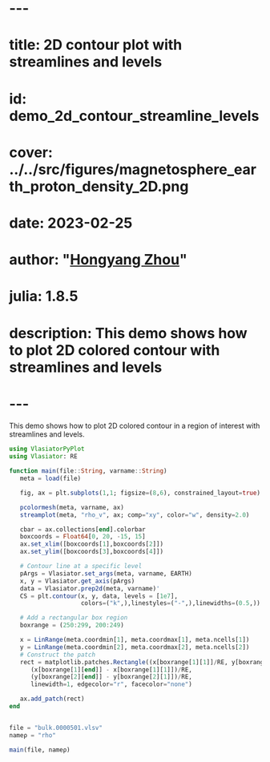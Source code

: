 # ---
# title: 2D contour plot with streamlines and levels
# id: demo_2d_contour_streamline_levels
# cover: ../../src/figures/magnetosphere_earth_proton_density_2D.png
# date: 2023-02-25
# author: "[Hongyang Zhou](https://github.com/henry2004y)"
# julia: 1.8.5
# description: This demo shows how to plot 2D colored contour with streamlines and levels
# ---

This demo shows how to plot 2D colored contour in a region of interest with streamlines and levels.
```julia
using VlasiatorPyPlot
using Vlasiator: RE

function main(file::String, varname::String)
   meta = load(file)

   fig, ax = plt.subplots(1,1; figsize=(8,6), constrained_layout=true)

   pcolormesh(meta, varname, ax)
   streamplot(meta, "rho_v", ax; comp="xy", color="w", density=2.0)

   cbar = ax.collections[end].colorbar
   boxcoords = Float64[0, 20, -15, 15]
   ax.set_xlim([boxcoords[1],boxcoords[2]])
   ax.set_ylim([boxcoords[3],boxcoords[4]])

   # Contour line at a specific level
   pArgs = Vlasiator.set_args(meta, varname, EARTH)
   x, y = Vlasiator.get_axis(pArgs)
   data = Vlasiator.prep2d(meta, varname)'
   CS = plt.contour(x, y, data, levels = [1e7],
                    colors=("k",),linestyles=("-",),linewidths=(0.5,))

   # Add a rectangular box region
   boxrange = (250:299, 200:249)

   x = LinRange(meta.coordmin[1], meta.coordmax[1], meta.ncells[1])
   y = LinRange(meta.coordmin[2], meta.coordmax[2], meta.ncells[2])
   # Construct the patch
   rect = matplotlib.patches.Rectangle((x[boxrange[1][1]]/RE, y[boxrange[2][1]]/RE),
      (x[boxrange[1][end]] - x[boxrange[1][1]])/RE,
      (y[boxrange[2][end]] - y[boxrange[2][1]])/RE,
      linewidth=1, edgecolor="r", facecolor="none")

   ax.add_patch(rect)
end


file = "bulk.0000501.vlsv"
nameρ = "rho"

main(file, nameρ)
```